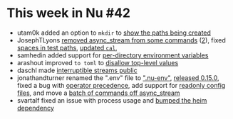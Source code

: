 # This week in Nu #42

- utam0k added an option to `mkdir` to [show the paths being created](https://github.com/nushell/nushell/pull/1932)
- JosephTLyons [removed async_stream from some commands](https://github.com/nushell/nushell/pull/1940) ([2](https://github.com/nushell/nushell/pull/1951)), fixed [spaces in test paths](https://github.com/nushell/nushell/pull/1944), [updated `cal`](https://github.com/nushell/nushell/pull/1945), 
- samhedin added support for [per-directory environment variables](https://github.com/nushell/nushell/pull/1943)
- arashout improved `to toml` to [disallow top-level values](https://github.com/nushell/nushell/pull/1946)
- daschl made [interruptible streams public](https://github.com/nushell/nushell/pull/1952)
- jonathandturner renamed the ".env" file to [".nu-env"](https://github.com/nushell/nushell/pull/1953), [released 0.15.0](https://github.com/nushell/nushell/pull/1955), fixed a bug with [operator precedence](https://github.com/nushell/nushell/pull/1966), add support for [readonly config files](https://github.com/nushell/nushell/pull/1967), and move a [batch of commands off async_stream](https://github.com/nushell/nushell/pull/1970)
- svartalf fixed an issue with process usage and [bumped the heim dependency](https://github.com/nushell/nushell/pull/1954)
